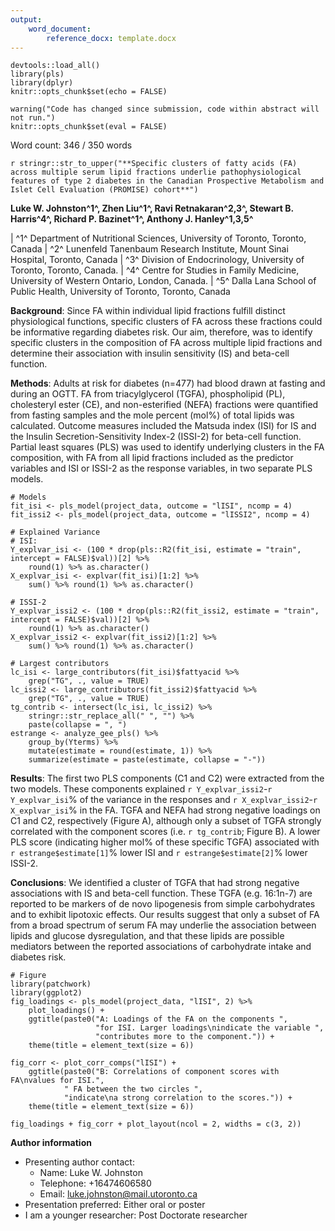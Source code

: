 ```yaml
---
output: 
    word_document:
        reference_docx: template.docx
---
```


```{r setup, message = FALSE, echo = FALSE}
devtools::load_all()
library(pls)
library(dplyr)
knitr::opts_chunk$set(echo = FALSE)

warning("Code has changed since submission, code within abstract will not run.")
knitr::opts_chunk$set(eval = FALSE)
```

Word count: 346 / 350 words

`r stringr::str_to_upper("**Specific clusters of fatty acids (FA) across multiple serum lipid fractions underlie pathophysiological features of type 2 diabetes in the Canadian Prospective Metabolism and Islet Cell Evaluation (PROMISE) cohort**")`

**Luke W. Johnston^1^, Zhen Liu^1^, Ravi Retnakaran^2,3^, Stewart B. Harris^4^, Richard P. Bazinet^1^, Anthony J. Hanley^1,3,5^**

| ^1^ Department of Nutritional Sciences, University of Toronto, Toronto, Canada
| ^2^ Lunenfeld Tanenbaum Research Institute, Mount Sinai Hospital, Toronto, Canada
| ^3^ Division of Endocrinology, University of Toronto, Toronto, Canada.
| ^4^ Centre for Studies in Family Medicine, University of Western Ontario, London, Canada.
| ^5^ Dalla Lana School of Public Health, University of Toronto, Toronto, Canada

**Background**: 
Since FA within individual lipid fractions fulfill distinct
physiological functions, specific clusters of FA across these fractions could be informative 
regarding diabetes risk. Our aim, therefore, was to identify specific clusters in the 
composition of FA across multiple lipid fractions and determine their association with insulin sensitivity
(IS) and beta-cell function.

**Methods**: 
Adults at risk for diabetes (n=477) had blood drawn at fasting and during an OGTT. FA from
triacylglycerol (TGFA), phospholipid (PL), cholesteryl ester (CE), and non-esterified
(NEFA) fractions were quantified from fasting samples and the mole percent
(mol%) of total lipids was calculated. Outcome measures included the Matsuda index
(ISI) for IS and the Insulin Secretion-Sensitivity Index-2 (ISSI-2) for
beta-cell function. Partial least squares (PLS) was used to identify underlying
clusters in the FA composition, with FA from all lipid fractions included as the
predictor variables and ISI or ISSI-2 as the response variables, in two
separate PLS models.

```{r inline}
# Models
fit_isi <- pls_model(project_data, outcome = "lISI", ncomp = 4) 
fit_issi2 <- pls_model(project_data, outcome = "lISSI2", ncomp = 4) 

# Explained Variance
# ISI:
Y_explvar_isi <- (100 * drop(pls::R2(fit_isi, estimate = "train", intercept = FALSE)$val))[2] %>% 
    round(1) %>% as.character()
X_explvar_isi <- explvar(fit_isi)[1:2] %>% 
    sum() %>% round(1) %>% as.character()
    
# ISSI-2
Y_explvar_issi2 <- (100 * drop(pls::R2(fit_issi2, estimate = "train", intercept = FALSE)$val))[2] %>% 
    round(1) %>% as.character()
X_explvar_issi2 <- explvar(fit_issi2)[1:2] %>% 
    sum() %>% round(1) %>% as.character()

# Largest contributors
lc_isi <- large_contributors(fit_isi)$fattyacid %>% 
    grep("TG", ., value = TRUE)
lc_issi2 <- large_contributors(fit_issi2)$fattyacid %>% 
    grep("TG", ., value = TRUE) 
tg_contrib <- intersect(lc_isi, lc_issi2) %>% 
    stringr::str_replace_all(" ", "") %>% 
    paste(collapse = ", ")
estrange <- analyze_gee_pls() %>% 
    group_by(Yterms) %>% 
    mutate(estimate = round(estimate, 1)) %>% 
    summarize(estimate = paste(estimate, collapse = "-"))
```

**Results**:
The first two PLS components (C1 and C2) were extracted from the two models. These components
explained `r Y_explvar_issi2`-`r Y_explvar_isi`% of the variance in the
responses and `r X_explvar_issi2`-`r X_explvar_isi`% in the FA. TGFA and NEFA had 
strong negative loadings on C1 and C2, respectively (Figure A),
although only a subset of TGFA strongly correlated with the component scores
(i.e. `r tg_contrib`; Figure B). A lower PLS score 
(indicating higher mol% of these specific TGFA)
associated with `r estrange$estimate[1]`% lower ISI and `r estrange$estimate[2]`% lower ISSI-2.

**Conclusions**:
We identified a cluster of TGFA that had strong negative associations with IS
and beta-cell function. These TGFA (e.g. 16:1n-7) are
reported to be markers of de novo lipogenesis from simple carbohydrates and 
to exhibit lipotoxic effects. Our results suggest that
only a subset of FA from a broad spectrum of serum FA may underlie the association
between lipids and glucose dysregulation, and that these lipids are possible
mediators between the reported associations of carbohydrate intake and diabetes
risk.

```{r, fig.height=3, fig.width=7, dev="png", dpi=180}
# Figure
library(patchwork)
library(ggplot2)
fig_loadings <- pls_model(project_data, "lISI", 2) %>% 
    plot_loadings() +
    ggtitle(paste0("A: Loadings of the FA on the components ", 
                   "for ISI. Larger loadings\nindicate the variable ",
                   "contributes more to the component.")) +
    theme(title = element_text(size = 6))

fig_corr <- plot_corr_comps("lISI") +
    ggtitle(paste0("B: Correlations of component scores with FA\nvalues for ISI.", 
            " FA between the two circles ",
            "indicate\na strong correlation to the scores.")) +
    theme(title = element_text(size = 6))

fig_loadings + fig_corr + plot_layout(ncol = 2, widths = c(3, 2))
```


**Author information**

- Presenting author contact:
    - Name: Luke W. Johnston
    - Telephone: +16474606580
    - Email: luke.johnston@mail.utoronto.ca
- Presentation preferred: Either oral or poster
- I am a younger researcher: Post Doctorate researcher


